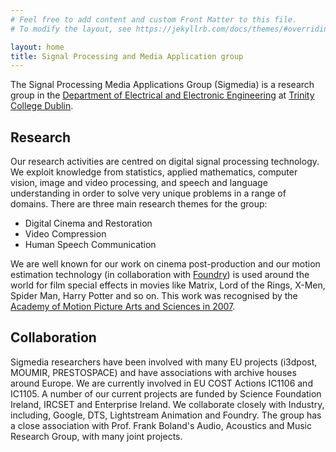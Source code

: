 ```yaml
---
# Feel free to add content and custom Front Matter to this file.
# To modify the layout, see https://jekyllrb.com/docs/themes/#overriding-theme-defaults

layout: home
title: Signal Processing and Media Application group
---
```


The Signal Processing Media Applications Group (Sigmedia) is a
research group in the [Department of Electrical and Electronic
Engineering](https://tcd.ie/eleceng) at [Trinity College
Dublin](https://tcd.ie/).

## Research

Our research activities are centred on digital signal processing
technology. We exploit knowledge from statistics, applied mathematics,
computer vision, image and video processing, and speech and language
understanding in order to solve very unique problems in a range of
domains. There are three main research themes for the group:

  - Digital Cinema and Restoration
  - Video Compression
  - Human Speech Communication

We are well known for our work on cinema post-production and our
motion estimation technology (in collaboration with
[Foundry](https://foundry.com)) is used around the world for film
special effects in movies like Matrix, Lord of the Rings, X-Men,
Spider Man, Harry Potter and so on. This work was recognised by the
[Academy of Motion Picture Arts and Sciences in 2007]().


## Collaboration

Sigmedia researchers have been involved with many EU projects
(i3dpost, MOUMIR, PRESTOSPACE) and have associations with archive
houses around Europe. We are currently involved in EU COST Actions
IC1106 and IC1105. A number of our current projects are funded by
Science Foundation Ireland, IRCSET and Enterprise Ireland. We
collaborate closely with Industry, including, Google, DTS, Lightstream
Animation and Foundry. The group has a close association with
Prof. Frank Boland's Audio, Acoustics and Music Research Group, with
many joint projects.
